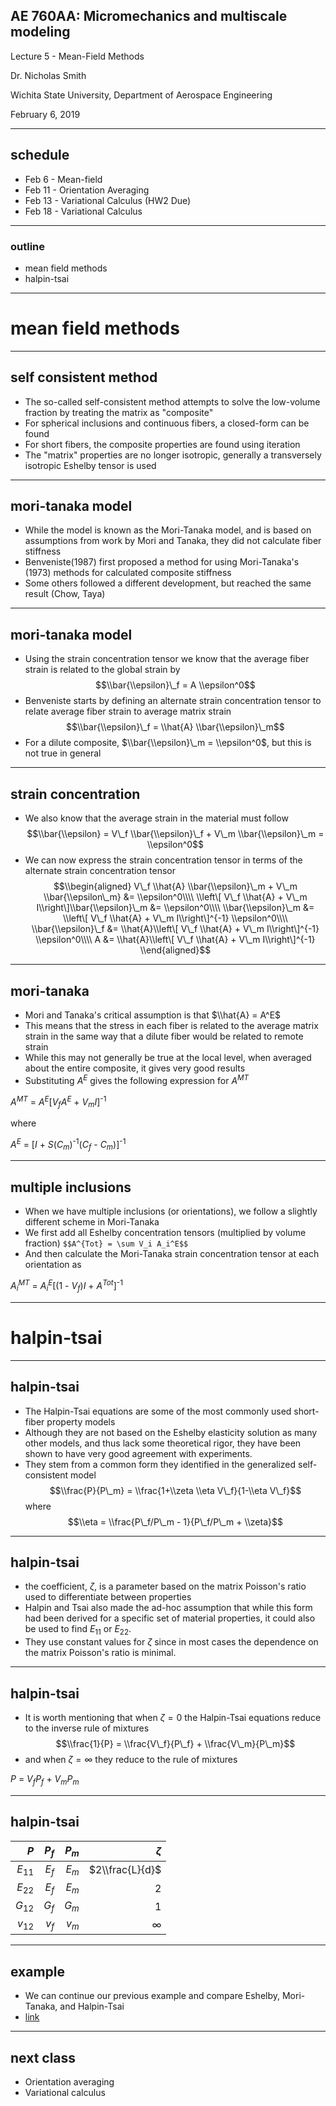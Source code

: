 <style>
.left {
  left:-8.33%;
  text-align: left;
  float: left;
  width:50%;
  z-index:-10;
}
.right {
  left:31.25%;
  top: 75px;
  float: right;
  text-align: right;
  z-index:-10;
  width:50%;
}
</style>

## AE 760AA: Micromechanics and multiscale modeling
Lecture 5 - Mean-Field Methods

Dr. Nicholas Smith

Wichita State University, Department of Aerospace Engineering

February 6, 2019

---
## schedule

-   Feb 6 - Mean-field
-   Feb 11 - Orientation Averaging
-   Feb 13 - Variational Calculus (HW2 Due)
-   Feb 18 - Variational Calculus


----
### outline
- mean field methods
- halpin-tsai

---
# mean field methods

----
## self consistent method

-   The so-called self-consistent method attempts to solve the low-volume fraction by treating the matrix as "composite"
-   For spherical inclusions and continuous fibers, a closed-form can be found
-   For short fibers, the composite properties are found using iteration
-   The "matrix" properties are no longer isotropic, generally a transversely isotropic Eshelby tensor is used

----
## mori-tanaka model

-   While the model is known as the Mori-Tanaka model, and is based on assumptions from work by Mori and Tanaka, they did not calculate fiber stiffness
-   Benveniste(1987) first proposed a method for using Mori-Tanaka's (1973) methods for calculated composite stiffness
-   Some others followed a different development, but reached the same result (Chow, Taya)

----
## mori-tanaka model

-   Using the strain concentration tensor we know that the average fiber strain is related to the global strain by
$$\\bar{\\epsilon}\_f = A \\epsilon^0$$
-   Benveniste starts by defining an alternate strain concentration tensor to relate average fiber strain to average matrix strain
$$\\bar{\\epsilon}\_f = \\hat{A} \\bar{\\epsilon}\_m$$
-   For a dilute composite, $\\bar{\\epsilon}\_m = \\epsilon^0$, but this is not true in general

----
## strain concentration

-   We also know that the average strain in the material must follow
$$\\bar{\\epsilon} = V\_f \\bar{\\epsilon}\_f + V\_m \\bar{\\epsilon}\_m = \\epsilon^0$$
-   We can now express the strain concentration tensor in terms of the alternate strain concentration tensor
$$\\begin{aligned}
  V\_f \\hat{A} \\bar{\\epsilon}\_m + V\_m \\bar{\\epsilon\_m} &= \\epsilon^0\\\\
  \\left\[ V\_f \\hat{A} + V\_m I\\right\]\\bar{\\epsilon}\_m &= \\epsilon^0\\\\
  \\bar{\\epsilon}\_m &= \\left\[ V\_f \\hat{A} + V\_m I\\right\]^{-1} \\epsilon^0\\\\
  \\bar{\\epsilon}\_f &= \\hat{A}\\left\[ V\_f \\hat{A} + V\_m I\\right\]^{-1} \\epsilon^0\\\\
  A &= \\hat{A}\\left\[ V\_f \\hat{A} + V\_m I\\right\]^{-1}
\\end{aligned}$$

----
## mori-tanaka

-   Mori and Tanaka's critical assumption is that $\\hat{A} = A^E$
-   This means that the stress in each fiber is related to the average matrix strain in the same way that a dilute fiber would be related to remote strain
-   While this may not generally be true at the local level, when averaged about the entire composite, it gives very good results
-   Substituting *A*<sup>*E*</sup> gives the following expression for *A*<sup>*MT*</sup>

*A*<sup>*MT*</sup> = *A*<sup>*E*</sup>\[*V*<sub>*f*</sub>*A*<sup>*E*</sup> + *V*<sub>*m*</sub>*I*\]<sup>-1</sup>

where

*A*<sup>*E*</sup> = \[*I* + *S*(*C*<sub>*m*</sub>)<sup>-1</sup>(*C*<sub>*f*</sub> - *C*<sub>*m*</sub>)\]<sup>-1</sup>

----
## multiple inclusions

-   When we have multiple inclusions (or orientations), we follow a slightly different scheme in Mori-Tanaka
-   We first add all Eshelby concentration tensors (multiplied by volume fraction)
`$$A^{Tot} = \sum V_i A_i^E$$`
-   And then calculate the Mori-Tanaka strain concentration tensor at each orientation as

*A*<sub>*i*</sub><sup>*MT*</sup> = *A*<sub>*i*</sub><sup>*E*</sup>\[(1 - *V*<sub>*f*</sub>)*I* + *A*<sup>*Tot*</sup>\]<sup>-1</sup>

---
# halpin-tsai

----
## halpin-tsai

-   The Halpin-Tsai equations are some of the most commonly used short-fiber property models
-   Although they are not based on the Eshelby elasticity solution as many other models, and thus lack some theoretical rigor, they have been shown to have very good agreement with experiments.
-   They stem from a common form they identified in the generalized self-consistent model
$$\\frac{P}{P\_m} = \\frac{1+\\zeta \\eta V\_f}{1-\\eta V\_f}$$
     where
$$\\eta = \\frac{P\_f/P\_m - 1}{P\_f/P\_m + \\zeta}$$

----
## halpin-tsai

-   the coefficient, $\zeta$, is a parameter based on the matrix Poisson's ratio used to differentiate between properties
-   Halpin and Tsai also made the ad-hoc assumption that while this form had been derived for a specific set of material properties, it could also be used to find *E*<sub>11</sub> or *E*<sub>22</sub>.
-   They use constant values for $\zeta$ since in most cases the dependence on the matrix Poisson's ratio is minimal.

----
## halpin-tsai

-   It is worth mentioning that when $\zeta=0$ the Halpin-Tsai equations reduce to the inverse rule of mixtures
$$\\frac{1}{P} = \\frac{V\_f}{P\_f} + \\frac{V\_m}{P\_m}$$
-   and when $\zeta = \infty$ they reduce to the rule of mixtures

*P* = *V*<sub>*f*</sub>*P*<sub>*f*</sub> + *V*<sub>*m*</sub>*P*<sub>*m*</sub>

----
## halpin-tsai

|               *P*|  *P*<sub>*f*</sub>|  *P*<sub>*m*</sub>|          $\zeta$|
|-----------------:|------------------:|------------------:|----------------:|
|  *E*<sub>11</sub>|  *E*<sub>*f*</sub>|  *E*<sub>*m*</sub>|  $2\\frac{L}{d}$|
|  *E*<sub>22</sub>|  *E*<sub>*f*</sub>|  *E*<sub>*m*</sub>|                2|
|  *G*<sub>12</sub>|  *G*<sub>*f*</sub>|  *G*<sub>*m*</sub>|                1|
|  *v*<sub>12</sub>|  *v*<sub>*f*</sub>|  *v*<sub>*m*</sub>|         $\infty$|

----
## example

-   We can continue our previous example and compare Eshelby, Mori-Tanaka, and Halpin-Tsai
-   [link](http://nbviewer.jupyter.org/github/ndaman/multiscale/blob/master/examples/Short%20Fiber%20Comparison.ipynb)

---
## next class

-   Orientation averaging
-   Variational calculus
